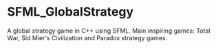 # SFML_GlobalStrategy
A global strategy game in C++ using SFML. Main inspiring games: Total War, Sid Mier's Civilization and Paradox strategy games.
